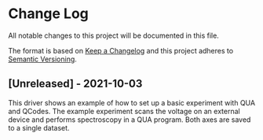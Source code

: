 # Change Log
All notable changes to this project will be documented in this file.
 
The format is based on [Keep a Changelog](http://keepachangelog.com/)
and this project adheres to [Semantic Versioning](http://semver.org/).
 
## [Unreleased] - 2021-10-03

This driver shows an example of how to set up a basic experiment with QUA and QCodes. The example experiment scans the voltage on an external device and performs spectroscopy in a QUA program. Both axes are saved to a single dataset. 

